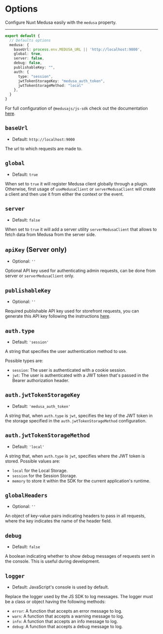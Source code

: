 # Options

Configure Nuxt Medusa easily with the `medusa` property.

---

```ts [nuxt.config]
export default {
  // Defaults options
  medusa: {
    baseUrl: process.env.MEDUSA_URL || 'http://localhost:9000',
    global: true,
    server: false,
    debug: false,
    publishableKey: "",
    auth: {
      type: "session",
      jwtTokenStorageKey: "medusa_auth_token",
      jwtTokenStorageMethod: "local"
    },
  }
}
```

For full configuration of `@medusajs/js-sdk` check out the documentation [here](https://docs.medusajs.com/resources/js-sdk).

## `baseUrl`

- Default: `http://localhost:9000`

The url to which requests are made to.

## `global`

- Default: `true`

When set to `true` it will register Medusa client globally through a plugin. Otherwise, first usage of `useMedusaClient` or `serverMedusaClient` will create a client and then use it from either the context or the event.

## `server`

- Default: `false`

When set to `true` it will add a server utility `serverMedusaClient` that allows to fetch data from Medusa from the server side.

## `apiKey` (Server only)

- Optional: `''`

Optional API key used for authenticating admin requests, can be done from server or `serverMedusaClient` only.

## `publishableKey`

- Optional: `''`

Required publishable API key used for storefront requests, you can generate this API key following the instructions [here](https://docs.medusajs.com/resources/storefront-development/publishable-api-keys).

## `auth.type`

- Default: `'session'`

A string that specifies the user authentication method to use.

Possible types are:

- `session`: The user is authenticated with a cookie session.
- `jwt`: The user is authenticated with a JWT token that's passed in the Bearer authorization header.

## `auth.jwtTokenStorageKey`

- Default: `'medusa_auth_token'`

A string that, when `auth.type` is `jwt`, specifies the key of the JWT token in the storage specified in the `auth.jwtTokenStorageMethod` configuration.

## `auth.jwtTokenStorageMethod`

- Default: `'local'`

A string that, when `auth.type` is `jwt`, specifies where the JWT token is stored. Possible values are:

- `local` for the Local Storage.
- `session` for the Session Storage.
- `memory` to store it within the SDK for the current application's runtime.

## `globalHeaders`

- Optional: `''`

An object of key-value pairs indicating headers to pass in all requests, where the key indicates the name of the header field.

## `debug`

- Default: `false`

A boolean indicating whether to show debug messages of requests sent in the console. This is useful during development.

## `logger`

- Default: JavaScript's console is used by default.

Replace the logger used by the JS SDK to log messages. The logger must be a class or object having the following methods:

- `error`: A function that accepts an error message to log.
- `warn`: A function that accepts a warning message to log.
- `info`: A function that accepts an info message to log.
- `debug`: A function that accepts a debug message to log.
